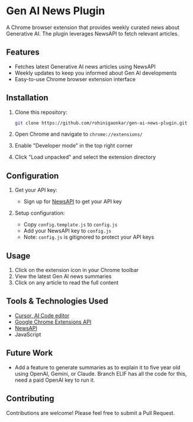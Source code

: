 # Gen AI News Plugin

A Chrome browser extension that provides weekly curated news about Generative AI. The plugin leverages NewsAPI to fetch relevant articles.

## Features

- Fetches latest Generative AI news articles using NewsAPI
- Weekly updates to keep you informed about Gen AI developments
- Easy-to-use Chrome browser extension interface

## Installation

1. Clone this repository:
   ```bash
   git clone https://github.com/rohinigaonkar/gen-ai-news-plugin.git
   ```

2. Open Chrome and navigate to `chrome://extensions/`

3. Enable "Developer mode" in the top right corner

4. Click "Load unpacked" and select the extension directory

## Configuration

1. Get your API key:
   - Sign up for [NewsAPI](https://newsapi.org/) to get your API key

2. Setup configuration:
   - Copy `config.template.js` to `config.js`
   - Add your NewsAPI key to `config.js`
   - Note: `config.js` is gitignored to protect your API keys

## Usage

1. Click on the extension icon in your Chrome toolbar
2. View the latest Gen AI news summaries
3. Click on any article to read the full content

## Tools & Technologies Used

- [Cursor, AI Code editor](https://www.cursor.com/)
- [Google Chrome Extensions API](https://developer.chrome.com/)
- [NewsAPI](https://newsapi.org/)
- JavaScript

## Future Work
- Add a feature to generate summaries as to explain it to five year old using OpenAI, Gemini, or Claude. Branch ELIF has all the code for this, need a paid OpenAI key to run it.


## Contributing

Contributions are welcome! Please feel free to submit a Pull Request.

